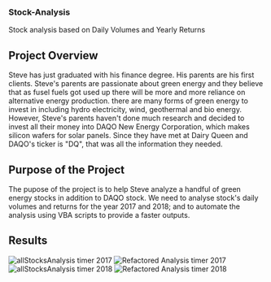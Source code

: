 ### Stock-Analysis
Stock analysis based on Daily Volumes and Yearly Returns
## Project Overview
Steve has just graduated with his finance degree. His parents are his first clients. Steve's parents are passionate about green energy and they believe that as fusel fuels got used up there will be more and more reliance on alternative energy production. there are many forms of green energy to invest in including hydro electricity, wind, geothermal and bio energy. However, Steve's parents haven't done much research and decided to invest all their money into DAQO New Energy Corporation, which makes silicon wafers for solar panels. Since they have met at Dairy Queen and DAQO's ticker is "DQ", that was all the information they needed. 
## Purpose of the Project
The pupose of the project is to help Steve analyze a handful of green energy stocks in addition to DAQO stock.
We need to analyse stock's daily volumes and returns for the year 2017 and 2018; and to automate the analysis using VBA scripts to provide a faster outputs.
## Results
![allStocksAnalysis timer 2017](https://user-images.githubusercontent.com/42978221/141705668-dc59efaa-fd1d-41fe-a3ac-02b4aa41f7d4.png)
![Refactored Analysis timer 2017](https://user-images.githubusercontent.com/42978221/141705690-0f688f3a-c83f-4911-8237-e768487f4bac.png)
![allStocksAnalysis timer 2018](https://user-images.githubusercontent.com/42978221/141705699-bb595f24-7184-4490-a035-6f7daf6dbd53.png)
![Refactored Analysis timer 2018](https://user-images.githubusercontent.com/42978221/141705706-a641159c-18e9-403b-a0e7-cc3d9b5bee05.png)
